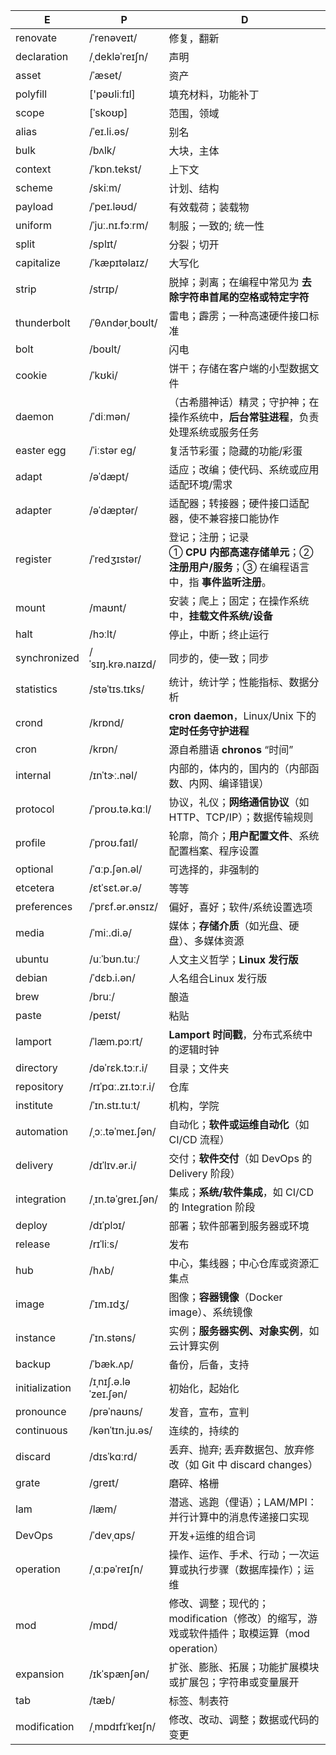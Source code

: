| E              | P                    | D                                                            |
| -------------- | -------------------- | ------------------------------------------------------------ |
| renovate       | /ˈrenəveɪt/          | 修复，翻新                                                   |
| declaration    | /ˌdekləˈreɪʃn/       | 声明                                                         |
| asset          | /ˈæset/              | 资产                                                         |
| polyfill       | ['pəʊliːfɪl]         | 填充材料，功能补丁                                           |
| scope          | [ˈskoʊp]             | 范围，领域                                                   |
| alias          | /ˈeɪ.li.əs/          | 别名                                                         |
| bulk           | /bʌlk/               | 大块，主体                                                   |
| context        | /ˈkɒn.tekst/         | 上下文                                                       |
| scheme         | /skiːm/              | 计划、结构                                                   |
| payload        | /ˈpeɪ.ləʊd/          | 有效载荷；装载物                                             |
| uniform        | /ˈjuː.nɪ.fɔːrm/      | 制服；一致的; 统一性                                         |
| split          | /splɪt/              | 分裂；切开                                                   |
| capitalize     | /ˈkæpɪtəlaɪz/        | 大写化                                                       |
| strip          | /strɪp/              | 脱掉；剥离；在编程中常见为 **去除字符串首尾的空格或特定字符** |
| thunderbolt    | /ˈθʌndərˌboʊlt/      | 雷电；霹雳；一种高速硬件接口标准                             |
| bolt           | /boʊlt/              | 闪电                                                         |
| cookie         | /ˈkʊki/              | 饼干；存储在客户端的小型数据文件                             |
| daemon         | /ˈdiːmən/            | （古希腊神话）精灵；守护神；在操作系统中，**后台常驻进程**，负责处理系统或服务任务 |
| easter egg     | /ˈiːstər eɡ/         | 复活节彩蛋；隐藏的功能/彩蛋                                  |
| adapt          | /əˈdæpt/             | 适应；改编；使代码、系统或应用适配环境/需求                  |
| adapter        | /əˈdæptər/           | 适配器；转接器；硬件接口适配器，使不兼容接口能协作           |
| register       | /ˈredʒɪstər/         | 登记；注册；记录<br />① **CPU 内部高速存储单元**；② **注册用户/服务**；③ 在编程语言中，指 **事件监听注册**。 |
| mount          | /maʊnt/              | 安装；爬上；固定；在操作系统中，**挂载文件系统/设备**        |
| halt           | /hɔːlt/              | 停止，中断；终止运行                                         |
| synchronized   | /ˈsɪŋ.krə.naɪzd/     | 同步的，使一致；同步                                         |
| statistics     | /stəˈtɪs.tɪks/       | 统计，统计学；性能指标、数据分析                             |
| crond          | /krɒnd/              | **cron daemon**，Linux/Unix 下的**定时任务守护进程**         |
| cron           | /krɒn/               | 源自希腊语 **chronos** “时间”                                |
| internal       | /ɪnˈtɝː.nəl/         | 内部的，体内的，国内的（内部函数、内网、编译错误）           |
| protocol       | /ˈproʊ.tə.kɑːl/      | 协议，礼仪；**网络通信协议**（如 HTTP、TCP/IP）；数据传输规则 |
| profile        | /ˈproʊ.faɪl/         | 轮廓，简介；**用户配置文件**、系统配置档案、程序设置         |
| optional       | /ˈɑːp.ʃən.əl/        | 可选择的，非强制的                                           |
| etcetera       | /ɛtˈsɛt.ər.ə/        | 等等                                                         |
| preferences    | /ˈprɛf.ər.ənsɪz/     | 偏好，喜好；软件/系统设置选项                                |
| media          | /ˈmiː.di.ə/          | 媒体；**存储介质**（如光盘、硬盘）、多媒体资源               |
| ubuntu         | /uːˈbʊn.tuː/         | 人文主义哲学；**Linux 发行版**                               |
| debian         | /ˈdɛb.i.ən/          | 人名组合Linux 发行版                                         |
| brew           | /bruː/               | 酿造                                                         |
| paste          | /peɪst/              | 粘贴                                                         |
| lamport        | /ˈlæm.pɔːrt/         | **Lamport 时间戳**，分布式系统中的逻辑时钟                   |
| directory      | /dəˈrɛk.tɔːr.i/      | 目录；文件夹                                                 |
| repository     | /rɪˈpɑː.zɪ.tɔːr.i/   | 仓库                                                         |
| institute      | /ˈɪn.stɪ.tuːt/       | 机构，学院                                                   |
| automation     | /ˌɔː.təˈmeɪ.ʃən/     | 自动化；**软件或运维自动化**（如 CI/CD 流程）                |
| delivery       | /dɪˈlɪv.ər.i/        | 交付；**软件交付**（如 DevOps 的 Delivery 阶段）             |
| integration    | /ˌɪn.təˈɡreɪ.ʃən/    | 集成；**系统/软件集成**，如 CI/CD 的 Integration 阶段        |
| deploy         | /dɪˈplɔɪ/            | 部署；软件部署到服务器或环境                                 |
| release        | /rɪˈliːs/            | 发布                                                         |
| hub            | /hʌb/                | 中心，集线器；中心仓库或资源汇集点                           |
| image          | /ˈɪm.ɪdʒ/            | 图像；**容器镜像**（Docker image）、系统镜像                 |
| instance       | /ˈɪn.stəns/          | 实例；**服务器实例、对象实例**，如云计算实例                 |
| backup         | /ˈbæk.ʌp/            | 备份，后备，支持                                             |
| initialization | /ɪˌnɪʃ.ə.ləˈzeɪ.ʃən/ | 初始化，起始化                                               |
| pronounce      | /prəˈnaʊns/          | 发音，宣布，宣判                                             |
| continuous     | /kənˈtɪn.ju.əs/      | 连续的，持续的                                               |
| discard        | /dɪsˈkɑːrd/          | 丢弃、抛弃; 丢弃数据包、放弃修改（如 Git 中 discard changes） |
| grate          | /ɡreɪt/              | 磨碎、格栅                                                   |
| lam            | /læm/                | 潜逃、逃跑（俚语）；LAM/MPI：并行计算中的消息传递接口实现    |
| DevOps         | /ˈdevˌɑps/           | 开发+运维的组合词                                            |
| operation      | /ˌɑːpəˈreɪʃn/        | 操作、运作、手术、行动；一次运算或执行步骤（数据库操作）；运维 |
| mod            | /mɒd/                | 修改、调整；现代的；modification（修改）的缩写，游戏或软件插件；取模运算（mod operation） |
| expansion      | /ɪkˈspænʃən/         | 扩张、膨胀、拓展；功能扩展模块或扩展包；字符串或变量展开     |
| tab            | /tæb/                | 标签、制表符                                                 |
| modification   | /ˌmɒdɪfɪˈkeɪʃn/      | 修改、改动、调整；数据或代码的变更                           |





